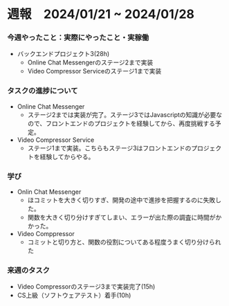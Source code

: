 # 週報　2024/01/21 ~ 2024/01/28

### 今週やったこと：実際にやったこと・実稼働
- バックエンドプロジェクト3(28h)
  - Online Chat Messengerのステージ2まで実装
  - Video Compressor Serviceのステージ1まで実装

### タスクの進捗について
- Online Chat Messenger
  - ステージ2までは実装が完了。ステージ3ではJavascriptの知識が必要なので、フロントエンドのプロジェクトを経験してから、再度挑戦する予定。
- Video Compressor Service
  - ステージ1まで実装。こちらもステージ3はフロントエンドのプロジェクトを経験してからやる。

### 学び
- Onlin Chat Messenger
  - ほコミットを大きく切りすぎ、開発の途中で進捗を把握するのに失敗した。
  - 関数を大きく切り分けすぎてしまい、エラーが出た際の調査に時間がかかった。
- Video Comppressor
  - コミットと切り方と、関数の役割についてある程度うまく切り分けられた

### 来週のタスク
- Video Compressorのステージ3まで実装完了(15h)
- CS上級（ソフトウェアテスト）着手(10h)